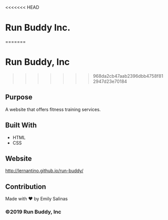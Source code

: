 <<<<<<< HEAD
# Run Buddy Inc.
=======
# Run Buddy, Inc
>>>>>>> 968da2cb47aab2396dbb4758f812947d23e70184

## Purpose
A website that offers fitness training services.

## Built With
* HTML
* CSS

## Website
http://lernantino.github.io/run-buddy/

## Contribution
Made with ❤️ by Emily Salinas

### ©️2019 Run Buddy, Inc 
